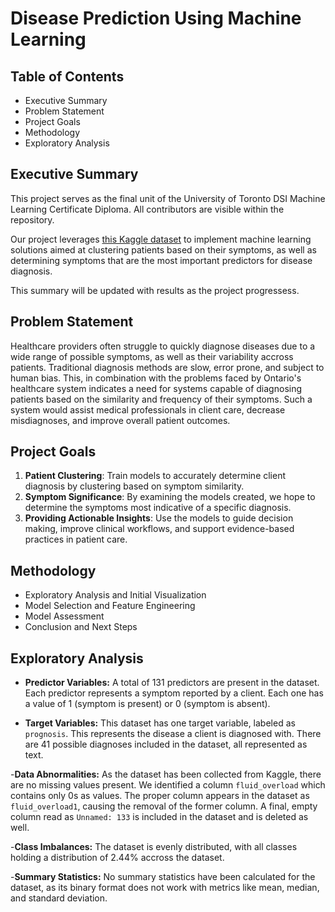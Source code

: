 # Disease Prediction Using Machine Learning
## Table of Contents 
- Executive Summary 
- Problem Statement
- Project Goals 
- Methodology 
- Exploratory Analysis


## Executive Summary
This project serves as the final unit of the University of Toronto DSI Machine Learning Certificate Diploma. All contributors are visible within the repository. 

Our project leverages [this Kaggle dataset](https://www.kaggle.com/datasets/kaushil268/disease-prediction-using-machine-learning) to implement machine learning solutions aimed at clustering patients based on their symptoms, as well as determining symptoms that are the most important predictors for disease diagnosis.

This summary will be updated with results as the project progressess. 


## Problem Statement
Healthcare providers often struggle to quickly diagnose diseases due to a wide range of possible symptoms, as well as their variability accross patients. Traditional diagnosis methods are slow, error prone, and subject to human bias. This, in combination with the problems faced by Ontario's healthcare system indicates a need for systems capable of diagnosing patients based on the similarity and frequency of their symptoms. Such a system would assist medical professionals in client care, decrease misdiagnoses, and improve overall patient outcomes. 


## Project Goals
1. **Patient Clustering**: Train models to accurately determine client diagnosis by clustering based on symptom similarity.  
2. **Symptom Significance**: By examining the models created, we hope to determine the symptoms most indicative of a specific diagnosis. 
3. **Providing Actionable Insights**: Use the models to guide decision making, improve clinical workflows, and support evidence-based practices in patient care.

## Methodology
- Exploratory Analysis and Initial Visualization
- Model Selection and Feature Engineering 
- Model Assessment 
- Conclusion and Next Steps 


## Exploratory Analysis 
- **Predictor Variables:** A total of 131 predictors are present in the dataset. Each predictor represents a symptom reported by a client. Each one has a value of 1 (symptom is present) or 0 (symptom is absent). 

- **Target Variables:** This dataset has one target variable, labeled as `prognosis`. This represents the disease a client is diagnosed with. There are 41 possible diagnoses included in the dataset, all represented as text. 

-**Data Abnormalities:** As the dataset has been collected from Kaggle, there are no missing values present. We identified a column `fluid_overload` which contains only 0s as values. The proper column appears in the dataset as `fluid_overload1`, causing the removal of the former column. A final, empty column read as `Unnamed: 133` is included in the dataset and is deleted as well. 

-**Class Imbalances:** The dataset is evenly distributed, with all classes holding a distribution of 2.44% accross the dataset. 

-**Summary Statistics:** No summary statistics have been calculated for the dataset, as its binary format does not work with metrics like mean, median, and standard deviation. 



